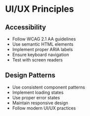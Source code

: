 # UI/UX Principles

## Accessibility
- Follow WCAG 2.1 AA guidelines
- Use semantic HTML elements
- Implement proper ARIA labels
- Ensure keyboard navigation
- Test with screen readers

## Design Patterns
- Use consistent component patterns
- Implement loading states
- Use proper error states
- Maintain responsive design
- Follow modern UI/UX practices
